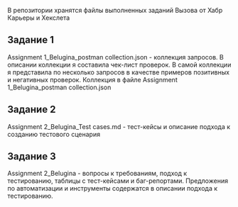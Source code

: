 В репозитории хранятся файлы выполненных заданий Вызова от Хабр Карьеры и Хекслета

## Задание 1
Assignment 1_Belugina_postman collection.json - коллекция запросов.
В описании коллекции я составила чек-лист проверок. В самой коллекции я представила по несколько запросов в качестве примеров позитивных и негативных проверок.
Коллекция в файле Assignment 1_Belugina_postman collection.json

## Задание 2
Assignment 2_Belugina_Test cases.md - тест-кейсы и описание подхода к созданию тестового сценария

## Задание 3
Assignment 2_Belugina - вопросы к требованиям, подход к тестированию, таблицы с тест-кейсами и баг-репортами. Предложения по автоматизации и инструменты содержатся в описании подхода к тестированию.
